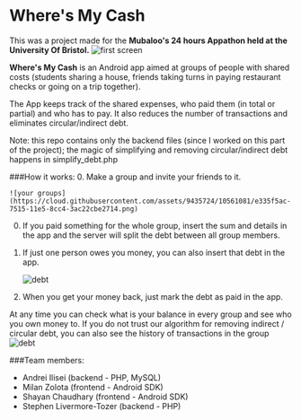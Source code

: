 # Where's My Cash
This was a project made for the **Mubaloo's 24 hours Appathon held at the University Of Bristol.**
![first screen](https://cloud.githubusercontent.com/assets/9435724/10561078/e3340f8a-7515-11e5-9c41-03855b0c1d5b.png)

**Where's My Cash** is an Android app aimed at groups of people with shared costs (students sharing a house, friends taking turns in paying restaurant checks or going on a trip together).

The App keeps track of the shared expenses, who paid them (in total or partial) and who has to pay. It also reduces the number of transactions and eliminates circular/indirect debt.

Note: this repo contains only the backend files (since I worked on this part of the project); the magic of simplifying and removing circular/indirect debt happens in simplify_debt.php

###How it works:
0. Make a group and invite your friends to it.

    ![your groups](https://cloud.githubusercontent.com/assets/9435724/10561081/e335f5ac-7515-11e5-8cc4-3ac22cbe2714.png)

0.  If you paid something for the whole group, insert the sum and details in the app and the server will split the debt between all group members.
0.  If just one person owes you money, you can also insert that debt in the app.

    ![debt](https://cloud.githubusercontent.com/assets/9435724/10561079/e334cbfa-7515-11e5-8858-577285f80c10.png)
    
0.  When you get your money back, just mark the debt as paid in the app.

At any time you can check what is your balance in every group and see who you own money to. If you do not trust our algorithm for removing indirect / circular debt, you can also see the history of transactions in the group
![debt](https://cloud.githubusercontent.com/assets/9435724/10561079/e334cbfa-7515-11e5-8858-577285f80c10.png)

###Team members:
- Andrei Ilisei (backend - PHP, MySQL)
- Milan Zolota (frontend - Android SDK)
- Shayan Chaudhary (frontend - Android SDK)
- Stephen Livermore-Tozer (backend - PHP)
